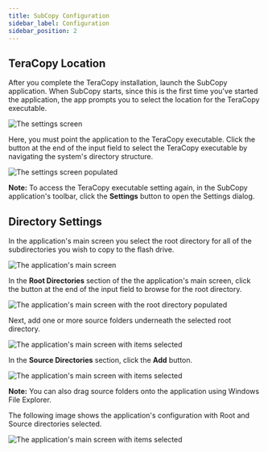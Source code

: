 ```yaml
---
title: SubCopy Configuration
sidebar_label: Configuration
sidebar_position: 2
---
```


## TeraCopy Location

After you complete the TeraCopy installation, launch the SubCopy application. When SubCopy starts, since this is the first time you've started the application, the app prompts you to select the location for the TeraCopy executable.

![The settings screen](/images/subcopy/subcopy-start-1.png)

Here, you must point the application to the TeraCopy executable. Click the button at the end of the input field to select the TeraCopy executable by navigating the system's directory structure.

![The settings screen populated](/images/subcopy/subcopy-start-2.png)

**Note:** To access the TeraCopy executable setting again, in the SubCopy application's toolbar, click the **Settings** button to open the Settings dialog.

## Directory Settings

In the application's main screen you select the root directory for all of the subdirectories you wish to copy to the flash drive. 

![The application's main screen](/images/subcopy/subcopy-main-1.png)

In the **Root Directories** section of the the application's main screen, click the button at the end of the input field to browse for the root directory.

![The application's main screen with the root directory populated](/images/subcopy/subcopy-main-2.png)

Next, add one or more source folders underneath the selected root directory.

![The application's main screen with items selected](/images/subcopy/subcopy-main-3.png)

In the **Source Directories** section, click the **Add** button. 

![The application's main screen with items selected](/images/subcopy/subcopy-main-4.png)

**Note:** You can also drag source folders onto the application using Windows File Explorer.

The following image shows the application's configuration with Root and Source directories selected.

![The application's main screen with items selected](/images/subcopy/subcopy-main-5.png)
